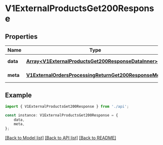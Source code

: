 # V1ExternalProductsGet200Response


## Properties

Name | Type | Description | Notes
------------ | ------------- | ------------- | -------------
**data** | [**Array&lt;V1ExternalProductsGet200ResponseDataInner&gt;**](V1ExternalProductsGet200ResponseDataInner.md) |  | [default to undefined]
**meta** | [**V1ExternalOrdersProcessingReturnGet200ResponseMeta**](V1ExternalOrdersProcessingReturnGet200ResponseMeta.md) |  | [default to undefined]

## Example

```typescript
import { V1ExternalProductsGet200Response } from './api';

const instance: V1ExternalProductsGet200Response = {
    data,
    meta,
};
```

[[Back to Model list]](../README.md#documentation-for-models) [[Back to API list]](../README.md#documentation-for-api-endpoints) [[Back to README]](../README.md)
